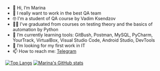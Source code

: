 - 👋 Hi, I’m Marina
- 🤩 I really want to work in the best QA team 
- 🤓 I'm a student of QA course by Vadim Ksendzov
- 👩‍🎓 I've graduated from courses on testing theory and the basics of automation by Python
- 🌱 I’m currently learning tools: GitBush, Postman, MySQL, PyCharm, YourTrack, VirtualBox, Visual Studio Code, Android Studio, DevTools
- 👀 I’m looking for my first work in IT
- 📫 How to reach me: <a href="https://t.me/umka2482"> Telegram </a>

<!---
9110242482/9110242482 is a ✨ special ✨ repository because its `README.md` (this file) appears on your GitHub profile.
You can click the Preview link to take a look at your changes.
--->
[![Top Langs](https://github-readme-stats.vercel.app/api/top-langs/?username=9110242482&layout=compact)](https://github.com/9110242482/github-readme-stats)
[![Marina's GitHub stats](https://github-readme-stats.vercel.app/api?username=9110242482)](https://github.com/9110242482/github-readme-stats)
